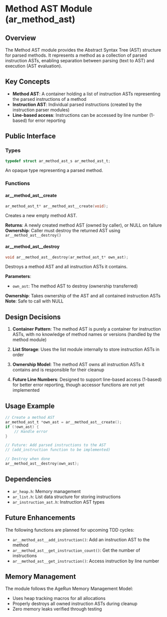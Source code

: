 # Method AST Module (ar_method_ast)

## Overview

The Method AST module provides the Abstract Syntax Tree (AST) structure for parsed methods. It represents a method as a collection of parsed instruction ASTs, enabling separation between parsing (text to AST) and execution (AST evaluation).

## Key Concepts

- **Method AST**: A container holding a list of instruction ASTs representing the parsed instructions of a method
- **Instruction AST**: Individual parsed instructions (created by the instruction parser modules)
- **Line-based access**: Instructions can be accessed by line number (1-based) for error reporting

## Public Interface

### Types

```c
typedef struct ar_method_ast_s ar_method_ast_t;
```

An opaque type representing a parsed method.

### Functions

#### ar__method_ast__create
```c
ar_method_ast_t* ar__method_ast__create(void);
```
Creates a new empty method AST.

**Returns**: A newly created method AST (owned by caller), or NULL on failure
**Ownership**: Caller must destroy the returned AST using `ar__method_ast__destroy()`

#### ar__method_ast__destroy
```c
void ar__method_ast__destroy(ar_method_ast_t* own_ast);
```
Destroys a method AST and all instruction ASTs it contains.

**Parameters**:
- `own_ast`: The method AST to destroy (ownership transferred)

**Ownership**: Takes ownership of the AST and all contained instruction ASTs
**Note**: Safe to call with NULL

## Design Decisions

1. **Container Pattern**: The method AST is purely a container for instruction ASTs, with no knowledge of method names or versions (handled by the method module)

2. **List Storage**: Uses the list module internally to store instruction ASTs in order

3. **Ownership Model**: The method AST owns all instruction ASTs it contains and is responsible for their cleanup

4. **Future Line Numbers**: Designed to support line-based access (1-based) for better error reporting, though accessor functions are not yet implemented

## Usage Example

```c
// Create a method AST
ar_method_ast_t *own_ast = ar__method_ast__create();
if (!own_ast) {
    // Handle error
}

// Future: Add parsed instructions to the AST
// (add_instruction function to be implemented)

// Destroy when done
ar__method_ast__destroy(own_ast);
```

## Dependencies

- `ar_heap.h`: Memory management
- `ar_list.h`: List data structure for storing instructions
- `ar_instruction_ast.h`: Instruction AST types

## Future Enhancements

The following functions are planned for upcoming TDD cycles:
- `ar__method_ast__add_instruction()`: Add an instruction AST to the method
- `ar__method_ast__get_instruction_count()`: Get the number of instructions
- `ar__method_ast__get_instruction()`: Access instruction by line number

## Memory Management

The module follows the AgeRun Memory Management Model:
- Uses heap tracking macros for all allocations
- Properly destroys all owned instruction ASTs during cleanup
- Zero memory leaks verified through testing